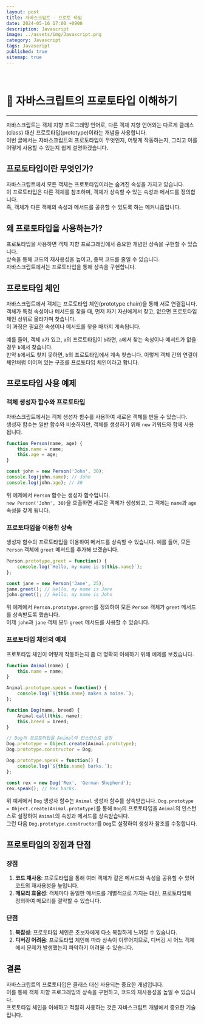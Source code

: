 ```yaml
---
layout: post
title: 자바스크립트 - 프로토 타입
date: 2024-05-16 17:00 +0900
description: Javascript
image: ../assets/img/Javascript.png
category: Javascript 
tags: Javascript
published: true
sitemap: true
---
```


<br>

# 🔅 자바스크립트의 프로토타입 이해하기
---- 

자바스크립트는 객체 지향 프로그래밍 언어로, 다른 객체 지향 언어와는 다르게 클래스(class) 대신 프로토타입(prototype)이라는 개념을 사용합니다.    
이번 글에서는 자바스크립트의 프로토타입이 무엇인지, 어떻게 작동하는지, 그리고 이를 어떻게 사용할 수 있는지 쉽게 설명하겠습니다.   
    
## 프로토타입이란 무엇인가?    
    
자바스크립트에서 모든 객체는 프로토타입이라는 숨겨진 속성을 가지고 있습니다.    
이 프로토타입은 다른 객체를 참조하며, 객체가 상속할 수 있는 속성과 메서드를 정의합니다.    
 즉, 객체가 다른 객체의 속성과 메서드를 공유할 수 있도록 하는 메커니즘입니다.   
    
## 왜 프로토타입을 사용하는가?    
    
프로토타입을 사용하면 객체 지향 프로그래밍에서 중요한 개념인 상속을 구현할 수 있습니다.     
상속을 통해 코드의 재사용성을 높이고, 중복 코드를 줄일 수 있습니다.    
자바스크립트에서는 프로토타입을 통해 상속을 구현합니다.    
    
## 프로토타입 체인    
     
자바스크립트에서 객체는 프로토타입 체인(prototype chain)을 통해 서로 연결됩니다.      
객체가 특정 속성이나 메서드를 찾을 때, 먼저 자기 자신에게서 찾고, 없으면 프로토타입 체인 상위로 올라가며 찾습니다.     
이 과정은 필요한 속성이나 메서드를 찾을 때까지 계속됩니다.     

예를 들어, 객체 `a`가 있고, `a`의 프로토타입이 `b`라면, `a`에서 찾는 속성이나 메서드가 없을 경우 `b`에서 찾습니다.     
만약 `b`에서도 찾지 못하면, `b`의 프로토타입에서 계속 찾습니다. 이렇게 객체 간의 연결이 체인처럼 이어져 있는 구조를 프로토타입 체인이라고 합니다.    

## 프로토타입 사용 예제     
     
### 객체 생성자 함수와 프로토타입     

자바스크립트에서는 객체 생성자 함수를 사용하여 새로운 객체를 만들 수 있습니다.     
생성자 함수는 일반 함수와 비슷하지만, 객체를 생성하기 위해 `new` 키워드와 함께 사용됩니다.    

```javascript
function Person(name, age) {
    this.name = name;
    this.age = age;
}

const john = new Person('John', 30);
console.log(john.name); // John
console.log(john.age); // 30
```    

위 예제에서 `Person` 함수는 생성자 함수입니다.    
`new Person('John', 30)`을 호출하면 새로운 객체가 생성되고, 그 객체는 `name`과 `age` 속성을 갖게 됩니다.    
    
### 프로토타입을 이용한 상속     
    
생성자 함수의 프로토타입을 이용하여 메서드를 상속할 수 있습니다.     예를 들어, 모든 `Person` 객체에 `greet` 메서드를 추가해 보겠습니다.     

```javascript    
Person.prototype.greet = function() {
    console.log(`Hello, my name is ${this.name}`);
};

const jane = new Person('Jane', 25);
jane.greet(); // Hello, my name is Jane
john.greet(); // Hello, my name is John
```

위 예제에서 `Person.prototype.greet`를 정의하여 모든 `Person` 객체가 `greet` 메서드를 상속받도록 했습니다.     
이제 `john`과 `jane` 객체 모두 `greet` 메서드를 사용할 수 있습니다.     

### 프로토타입 체인의 예제     

프로토타입 체인이 어떻게 작동하는지 좀 더 명확히 이해하기 위해 예제를 보겠습니다.      

```javascript
function Animal(name) {
    this.name = name;
}

Animal.prototype.speak = function() {
    console.log(`${this.name} makes a noise.`);
};

function Dog(name, breed) {
    Animal.call(this, name);
    this.breed = breed;
}

// Dog의 프로토타입을 Animal의 인스턴스로 설정
Dog.prototype = Object.create(Animal.prototype);
Dog.prototype.constructor = Dog;

Dog.prototype.speak = function() {
    console.log(`${this.name} barks.`);
};

const rex = new Dog('Rex', 'German Shepherd');
rex.speak(); // Rex barks.
```

위 예제에서 `Dog` 생성자 함수는 `Animal` 생성자 함수를 상속받습니다. 
`Dog.prototype = Object.create(Animal.prototype)`를 통해 `Dog`의 프로토타입을 `Animal`의 인스턴스로 설정하여 `Animal`의 속성과 메서드를 상속받습니다.      
그런 다음 `Dog.prototype.constructor`를 `Dog`로 설정하여 생성자 참조를 수정합니다.     

## 프로토타입의 장점과 단점

### 장점
1. **코드 재사용**: 프로토타입을 통해 여러 객체가 같은 메서드와 속성을 공유할 수 있어 코드의 재사용성을 높입니다.
2. **메모리 효율성**: 객체마다 동일한 메서드를 개별적으로 가지는 대신, 프로토타입에 정의하여 메모리를 절약할 수 있습니다.

### 단점
1. **복잡성**: 프로토타입 체인은 초보자에게 다소 복잡하게 느껴질 수 있습니다.
2. **디버깅 어려움**: 프로토타입 체인에 따라 상속이 이루어지므로, 디버깅 시 어느 객체에서 문제가 발생했는지 파악하기 어려울 수 있습니다.

## 결론

자바스크립트의 프로토타입은 클래스 대신 사용되는 중요한 개념입니다.    
 이를 통해 객체 지향 프로그래밍의 상속을 구현하고, 코드의 재사용성을 높일 수 있습니다.      
 프로토타입 체인을 이해하고 적절히 사용하는 것은 자바스크립트 개발에서 중요한 기술입니다.      
